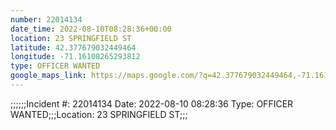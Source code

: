 ```yaml
---
number: 22014134
date_time: 2022-08-10T08:28:36+00:00
location: 23 SPRINGFIELD ST
latitude: 42.377679032449464
longitude: -71.16108265293812
type: OFFICER WANTED
google_maps_link: https://maps.google.com/?q=42.377679032449464,-71.16108265293812
---
```


;;;;;;Incident #: 22014134  Date: 2022-08-10 08:28:36   Type: OFFICER WANTED;;;Location: 23 SPRINGFIELD ST;;;
